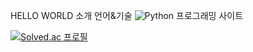 
 HELLO WORLD
 소개
 언어&기술
 ![Python](https://img.shields.io/badge/Python-#3776AB.svg?&style=for-the-badge&logo=Python&logoColor=blue)
 프로그래밍 사이트

[![Solved.ac 프로필](http://mazassumnida.wtf/api/v2/generate_badge?boj=bergi1137)](https://solved.ac/bergi1137)


<!--
**ROKO02/ROKO02** is a ✨ _special_ ✨ repository because its `README.md` (this file) appears on your GitHub profile.

Here are some ideas to get you started:

- 🔭 I’m currently working on ...
- 🌱 I’m currently learning ...
- 👯 I’m looking to collaborate on ...
- 🤔 I’m looking for help with ...
- 💬 Ask me about ...
- 📫 How to reach me: ...
- 😄 Pronouns: ...
- ⚡ Fun fact: ...
-->
